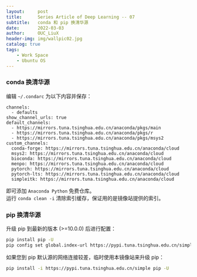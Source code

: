 ```yaml
---
layout:     post
title:      Series Article of Deep Learning -- 07
subtitle:   conda 和 pip 换清华源    
date:       2022-03-03
author:     OUC_LiuX
header-img: img/wallpic02.jpg
catalog: true
tags:
    - Work Space        
    - Ubuntu OS
---
```

### conda 换清华源         
编辑 `~/.condarc` 为以下内容并保存：           
```
channels:
  - defaults
show_channel_urls: true
default_channels:
  - https://mirrors.tuna.tsinghua.edu.cn/anaconda/pkgs/main
  - https://mirrors.tuna.tsinghua.edu.cn/anaconda/pkgs/r
  - https://mirrors.tuna.tsinghua.edu.cn/anaconda/pkgs/msys2
custom_channels:
  conda-forge: https://mirrors.tuna.tsinghua.edu.cn/anaconda/cloud
  msys2: https://mirrors.tuna.tsinghua.edu.cn/anaconda/cloud
  bioconda: https://mirrors.tuna.tsinghua.edu.cn/anaconda/cloud
  menpo: https://mirrors.tuna.tsinghua.edu.cn/anaconda/cloud
  pytorch: https://mirrors.tuna.tsinghua.edu.cn/anaconda/cloud
  pytorch-lts: https://mirrors.tuna.tsinghua.edu.cn/anaconda/cloud
  simpleitk: https://mirrors.tuna.tsinghua.edu.cn/anaconda/cloud
```       

即可添加 `Anaconda Python` 免费仓库。          
运行 `conda clean -i` 清除索引缓存，保证用的是镜像站提供的索引。           

### pip 换清华源        
升级 pip 到最新的版本 (>=10.0.0) 后进行配置：       
```bash
pip install pip -U          
pip config set global.index-url https://pypi.tuna.tsinghua.edu.cn/simple        
```       
如果您到 pip 默认源的网络连接较差，临时使用本镜像站来升级 pip：          
```bash
pip install -i https://pypi.tuna.tsinghua.edu.cn/simple pip -U         
```